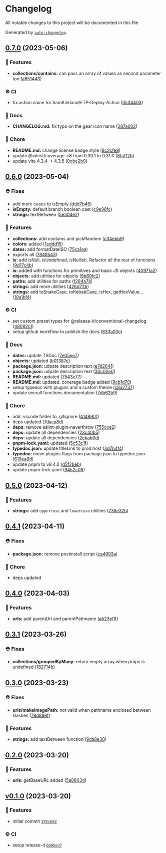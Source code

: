 # Changelog

All notable changes to this project will be documented in this file

Generated by [`auto-changelog`](https://github.com/CookPete/auto-changelog).

## [0.7.0](https://github.com/sveltinio/ts-utils/compare/v0.6.0...v0.7.0) (2023-05-06)

### :rocket: Features

- **collections/contains:** can pass an array of values as second parameter too ([a651443](https://github.com/sveltinio/ts-utils/commit/a651443346f51a20cab961e7e4bc24fa8c073233))

### :gear: CI

- fix action name for SamKirkland/FTP-Deploy-Action ([3534403](https://github.com/sveltinio/ts-utils/commit/3534403fe251008ce0697295e7e4951f3ef37725))

### :book: Docs

- **CHANGELOG.md:** fix typo on the gear icon name ([287a002](https://github.com/sveltinio/ts-utils/commit/287a002f713d89f694ceb5c6955626539fee723d))

### :house_with_garden: Chore

- **README.md:** change license badge style ([8c2cfe9](https://github.com/sveltinio/ts-utils/commit/8c2cfe917d9e849dec2ddf54f90a298e0303ed41))
- update @vitest/coverage-c8 from 0.30.1 to 0.31.0 ([8faf12b](https://github.com/sveltinio/ts-utils/commit/8faf12bb1f7da0bf36cebde1bd039086fd77e07d))
- update vite 4.3.4 -> 4.3.5 ([0cbe2b0](https://github.com/sveltinio/ts-utils/commit/0cbe2b08b9832c3bc24d57f27e55e580c8633d57))

## [0.6.0](https://github.com/sveltinio/ts-utils/compare/v0.5.0...v0.6.0) (2023-05-04)

### :rescue_worker_helmet: Fixes

- add more cases to isEmpty ([ddd7b45](https://github.com/sveltinio/ts-utils/commit/ddd7b453e724cfc8b70fc962014d6a0a5f8aaaed))
- **isEmpty:** default branch boolean cast ([c9e98fc](https://github.com/sveltinio/ts-utils/commit/c9e98fc5a34eda547383a6ff6ced9f731c3b1510))
- **strings:** textBetween ([5e304e2](https://github.com/sveltinio/ts-utils/commit/5e304e22af648a3e30c5becb3deb0b9e384e3d5f))

### :rocket: Features

- **collections:** add contains and pickRandom ([c34ebb9](https://github.com/sveltinio/ts-utils/commit/c34ebb96819e8e166a9ac3e6f07df6b11be704ad))
- **colors:** added ([1eddd15](https://github.com/sveltinio/ts-utils/commit/1eddd1580a1697db9716adc4a1b75a138903da1d))
- **dates:** add formatDateISO ([75ca1ea](https://github.com/sveltinio/ts-utils/commit/75ca1eae061c55a5d4649d73a7648e2b28a7cfe1))
- exports all ([7848543](https://github.com/sveltinio/ts-utils/commit/78485437e44639584bb9d33d2e194edbe54c6403))
- **is:** add isNull, isUndefined, isNullish. Refactor all the rest of functions ([9d17c4b](https://github.com/sveltinio/ts-utils/commit/9d17c4b44eb38153a7448f4c19d9c316aa3abdd9))
- **is:** added with functions for primitives and basic JS objects ([40971a2](https://github.com/sveltinio/ts-utils/commit/40971a2b67e0e77cce25f4bdb9ff46b8452c0ecd))
- **objects:** add utilities for objects ([9b60fc2](https://github.com/sveltinio/ts-utils/commit/9b60fc2023192d66cb5411bc471bcc03d947713f))
- **paths:** add utilities for paths ([f284a74](https://github.com/sveltinio/ts-utils/commit/f284a7472c0f49e7296ac0ed938ec20940554f08))
- **strings:** add more utilities ([426d72b](https://github.com/sveltinio/ts-utils/commit/426d72bfc52139a51dc10654964897c2b8427a03))
- **strings:** add toSnakeCase, toKebabCase, isHex, getHexValue... ([19a1bf4](https://github.com/sveltinio/ts-utils/commit/19a1bf4f2366d2ed169bd0d98f5e59ff4ca42658))

### :gear: CI

- set custom preset types for @release-it/conventional-changelog ([48082c1](https://github.com/sveltinio/ts-utils/commit/48082c13fd64ea100a67e09a5a12a549caf58646))
- setup github workflow to publish the docs ([833a03e](https://github.com/sveltinio/ts-utils/commit/833a03e86d9bdd27674502b7bf54c737b1996c13))

### :book: Docs

- **dates:** update TSDoc ([7e05ee7](https://github.com/sveltinio/ts-utils/commit/7e05ee7ddab4dba49fb988d444875d19a4fdbeb7))
- **objects:** updated ([b01387c](https://github.com/sveltinio/ts-utils/commit/b01387ce5440160f1cd217b89f7b6db6505320f8))
- **package.json:** udpate description text ([e7d2641](https://github.com/sveltinio/ts-utils/commit/e7d264185008711e93303294016561488b202816))
- **package.json:** udpate description text ([30c00e0](https://github.com/sveltinio/ts-utils/commit/30c00e0e2ee253f0b1ed79a5533cd91d5452fc4a))
- **README.md:** updated ([7543c77](https://github.com/sveltinio/ts-utils/commit/7543c77f5efdbbfdb27cec620f9720685af0ab35))
- **README.md:** updated. coverage badge added ([9cb1d78](https://github.com/sveltinio/ts-utils/commit/9cb1d78c819323aba1e6b88d443fdf23f4cec6d8))
- setup typedoc with plugins and a custom theme ([c8a2737](https://github.com/sveltinio/ts-utils/commit/c8a27375cc50fe78e155eb931c59bf14c621d7a4))
- update overall functions documentation ([7db62b9](https://github.com/sveltinio/ts-utils/commit/7db62b9feeaa8c935c94d497bf725aeb03b538d6))

### :house_with_garden: Chore

- add .vscode folder to .gitignore ([4148901](https://github.com/sveltinio/ts-utils/commit/4148901e59f122df2ff100a63deb8ff500cf20ef))
- deps updated ([7daca8d](https://github.com/sveltinio/ts-utils/commit/7daca8db22950f1d250198a238b3834cf1fa4134))
- **deps:** remove eslint-plugin-neverthrow ([755cce2](https://github.com/sveltinio/ts-utils/commit/755cce2e7680941a5e8d2b7b5a89251ad472bd9b))
- **deps:** update all dependencies ([23c40b5](https://github.com/sveltinio/ts-utils/commit/23c40b5a2935aa66f8e063d954d6399f20705da8))
- **deps:** update all dependencies ([2cbab0d](https://github.com/sveltinio/ts-utils/commit/2cbab0daf83fd26371b8c4e65255e5b7fceea651))
- **pnpm-lock.yaml:** updated ([5c53c1f](https://github.com/sveltinio/ts-utils/commit/5c53c1f9bbb9b4cc53d4e3551edce7c13074fcb2))
- **typedoc.json:** update titleLink to prod host ([3d7b4f4](https://github.com/sveltinio/ts-utils/commit/3d7b4f4754717c26421dc0d4cd46b3b3d269f618))
- **typedoc:** move plugins flags from package.json to typedoc.json ([619ea8d](https://github.com/sveltinio/ts-utils/commit/619ea8d57e67bf1abf7a9ed8b6abbfdff3f54dcc))
- update pnpm to v8.4.0 ([d5f2beb](https://github.com/sveltinio/ts-utils/commit/d5f2beb26447e718338c7953837194dbfdaf4fe5))
- update pnpm-lock.yaml ([9452c09](https://github.com/sveltinio/ts-utils/commit/9452c09b132e52b7e51d0601905c5d7cf85435f3))

## [0.5.0](https://github.com/sveltinio/ts-utils/compare/v0.4.1...v0.5.0) (2023-04-12)

### :rocket: Features

- **strings:** add `uppercase` and `lowercase` utilities ([736e32b](https://github.com/sveltinio/ts-utils/commit/736e32b3ee292856443e189a946ce88436fa3b30))

## [0.4.1](https://github.com/sveltinio/ts-utils/compare/v0.4.0...v0.4.1) (2023-04-11)

### :rescue_worker_helmet: Fixes

- **package.json:** remove postinstall script ([ca4993a](https://github.com/sveltinio/ts-utils/commit/ca4993a728db13d019b868430610db63f6509dcd))

### :house_with_garden: Chore

- deps updated

## [0.4.0](https://github.com/sveltinio/ts-utils/compare/v0.3.1...v0.4.0) (2023-04-03)

### :rocket: Features

- **urls:** add parentUrl and parentPathname ([ab23ef9](https://github.com/sveltinio/ts-utils/commit/ab23ef9a07725d14dfd31b7cc7840dbea5ace83e))

## [0.3.1](https://github.com/sveltinio/ts-utils/compare/v0.3.0...v0.3.1) (2023-03-26)

### :rescue_worker_helmet: Fixes

- **collections/groupedByMany:** return empty array when props is undefined ([182714b](https://github.com/sveltinio/ts-utils/commit/182714b5ce9b31250dcef301220cc10842127897))

## [0.3.0](https://github.com/sveltinio/ts-utils/compare/v0.2.0...v0.3.0) (2023-03-23)

### :rescue_worker_helmet: Fixes

- **urls/makeImagePath:** not valid when pathname enclosed between slashes ([79d898f](https://github.com/sveltinio/ts-utils/commit/79d898f6e9c38f7e79daa664db22ee51107c2125))

### :rocket: Features

- **strings:** add textBetween function ([9da8e30](https://github.com/sveltinio/ts-utils/commit/9da8e3092a546a38fbfa0afcddacfbde6d3a2d22))

## [0.2.0](https://github.com/sveltinio/ts-utils/compare/v0.1.0...v0.2.0) (2023-03-20)

### :rocket: Features

- **urls:** getBaseURL added ([5a8803d](https://github.com/sveltinio/ts-utils/commit/5a8803d7859a965e415252d4cead456caa382cc1))

## [v0.1.0](https://github.com/sveltinio/ts-utils/compare/v0.1.0...v0.1.0) (2023-03-20)

### :rocket: Features

- initial commit [`392c682`](https://github.com/sveltinio/ts-utils/commit/392c682be03c763efc39ce7d983c816b8dc61c80)

### :gear: CI

- setup release-it [`6b95e37`](https://github.com/sveltinio/ts-utils/commit/6b95e37524b376775f1cd887d4cf5095f213e01f)
